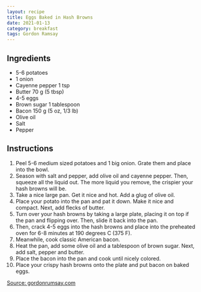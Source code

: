 ```yaml
---
layout: recipe
title: Eggs Baked in Hash Browns
date: 2021-01-13
category: breakfast
tags: Gordon Ramsay
---
```


## Ingredients
* 5-6 potatoes
* 1 onion
* Cayenne pepper 1 tsp
* Butter 70 g (5 tbsp)
* 4-5 eggs
* Brown sugar 1 tablespoon
* Bacon 150 g (5 oz, 1/3 lb)
* Olive oil
* Salt
* Pepper

## Instructions
1. Peel 5-6 medium sized potatoes and 1 big onion. Grate them and place into the bowl. 
1. Season with salt and pepper, add olive oil and cayenne pepper. Then, squeeze all the liquid out. The more liquid you remove, the crispier your hash browns will be.
1. Take a nice large pan. Get it nice and hot. Add a glug of olive oil. 
1. Place your potato into the pan and pat it down. Make it nice and compact. Next, add flecks of butter.
1. Turn over your hash browns by taking a large plate, placing it on top if the pan and flipping over. Then, slide it back into the pan.
1. Then, crack 4-5 eggs into the hash browns and place into the preheated oven for 6-8 minutes at 190 degrees C (375 F).
1. Meanwhile, cook classic American bacon. 
1. Heat the pan, add some olive oil and a tablespoon of brown sugar. Next, add salt, pepper and butter. 
1. Place the bacon into the pan and cook until nicely colored.
1. Place your crispy hash browns onto the plate and put bacon on baked eggs.

[Source: gordonrumsay.com](https://gordonrumsay.com/eggs-baked-in-hash-browns)
